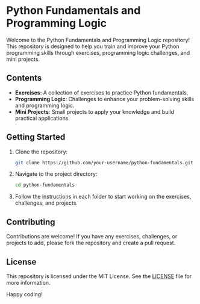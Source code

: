 # Python Fundamentals and Programming Logic

Welcome to the Python Fundamentals and Programming Logic repository! This repository is designed to help you train and improve your Python programming skills through exercises, programming logic challenges, and mini projects.

## Contents

- **Exercises**: A collection of exercises to practice Python fundamentals.
- **Programming Logic**: Challenges to enhance your problem-solving skills and programming logic.
- **Mini Projects**: Small projects to apply your knowledge and build practical applications.

## Getting Started

1. Clone the repository:
    ```bash
    git clone https://github.com/your-username/python-fundamentals.git
    ```
2. Navigate to the project directory:
    ```bash
    cd python-fundamentals
    ```
3. Follow the instructions in each folder to start working on the exercises, challenges, and projects.

## Contributing

Contributions are welcome! If you have any exercises, challenges, or projects to add, please fork the repository and create a pull request.

## License

This repository is licensed under the MIT License. See the [LICENSE](LICENSE) file for more information.

Happy coding!